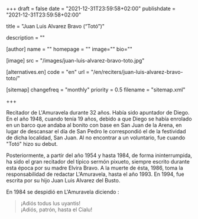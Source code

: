 +++
draft = false
date = "2021-12-31T23:59:58+02:00"
publishdate = "2021-12-31T23:59:58+02:00"

title = "Juan Luis Alvarez Bravo (“Totó”)"

description = ""

[author]
    name = ""
    homepage = ""
    image=""
    bio=""

[image]
    src = "/images/juan-luis-alvarez-bravo-toto.jpg"

[alternatives.en]
    code = "en"
    url = "/en/reciters/juan-luis-alvarez-bravo-toto/"

[sitemap]
  changefreq = "monthly"
  priority = 0.5
  filename = "sitemap.xml"

+++

Recitador de L'Amuravela durante 32 años. Había sido apuntador de Diego. En el año 1948, cuando tenía 19 años, debido a que Diego se había enrolado en un barco que andaba al bonito con base en San Juan de la Arena, en lugar de descansar el día de San Pedro le correspondió el de la festividad de dicha localidad, San Juan. Al no encontrar a un voluntario, fue cuando "Totó" hizo su debut.

Posteriormente, a partir del año 1954 y hasta 1984, de forma ininterrumpida, ha sido el gran recitador del típico sermón pixueto, siempre escrito durante esta época por su madre Elvira Bravo. A la muerte de ésta, 1986, toma la responsabilidad de redactar L'Amuravela, hasta el año 1993. En 1994, fue escrita por su hijo Juan Luis Alvarez del Busto.

En 1984 se despidió en L'Amuravela diciendo :

> ¡Adiós todus lus uyantis!\
¡Adiós, patrón, hasta el Cialu!